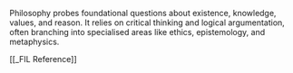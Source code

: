 Philosophy probes foundational questions about existence, knowledge, values, and reason. It relies on critical thinking and logical argumentation, often branching into specialised areas like ethics, epistemology, and metaphysics.

[[_FIL Reference]]